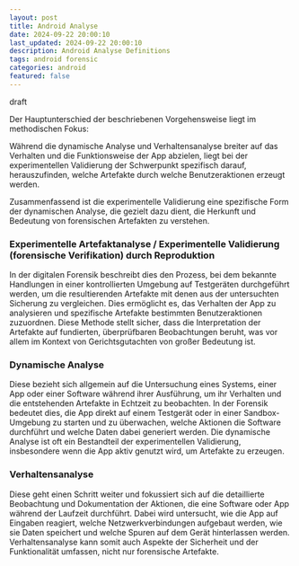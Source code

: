 ```yaml
---
layout: post
title: Android Analyse
date: 2024-09-22 20:00:10
last_updated: 2024-09-22 20:00:10
description: Android Analyse Definitions
tags: android forensic
categories: android
featured: false
---
```


draft

Der Hauptunterschied der beschriebenen Vorgehensweise liegt im methodischen Fokus: 

Während die dynamische Analyse und Verhaltensanalyse breiter auf das Verhalten und die Funktionsweise der App abzielen, 
liegt bei der experimentellen Validierung der Schwerpunkt spezifisch darauf, herauszufinden, 
welche Artefakte durch welche Benutzeraktionen erzeugt werden.

Zusammenfassend ist die experimentelle Validierung eine spezifische Form der dynamischen Analyse, 
die gezielt dazu dient, die Herkunft und Bedeutung von forensischen Artefakten zu verstehen.


### Experimentelle Artefaktanalyse / Experimentelle Validierung (forensische Verifikation) durch Reproduktion 

In der digitalen Forensik beschreibt dies den Prozess, bei dem bekannte Handlungen in einer kontrollierten Umgebung 
auf Testgeräten durchgeführt werden, um die resultierenden Artefakte mit denen aus der untersuchten Sicherung 
zu vergleichen.
Dies ermöglicht es, das Verhalten der App zu analysieren und spezifische Artefakte bestimmten Benutzeraktionen 
zuzuordnen. Diese Methode stellt sicher, dass die Interpretation der Artefakte auf fundierten, überprüfbaren 
Beobachtungen beruht, was vor allem im Kontext von Gerichtsgutachten von großer Bedeutung ist.

### Dynamische Analyse

Diese bezieht sich allgemein auf die Untersuchung eines Systems, einer App oder einer Software während ihrer Ausführung, 
um ihr Verhalten und die entstehenden Artefakte in Echtzeit zu beobachten. 
In der Forensik bedeutet dies, die App direkt auf einem Testgerät oder in einer Sandbox-Umgebung zu starten und 
zu überwachen, welche Aktionen die Software durchführt und welche Daten dabei generiert werden. 
Die dynamische Analyse ist oft ein Bestandteil der experimentellen Validierung, insbesondere wenn die App 
aktiv genutzt wird, um Artefakte zu erzeugen.

### Verhaltensanalyse

Diese geht einen Schritt weiter und fokussiert sich auf die detaillierte Beobachtung und Dokumentation der Aktionen, 
die eine Software oder App während der Laufzeit durchführt. Dabei wird untersucht, wie die App auf Eingaben reagiert, 
welche Netzwerkverbindungen aufgebaut werden, wie sie Daten speichert und welche Spuren auf dem Gerät hinterlassen 
werden. Verhaltensanalyse kann somit auch Aspekte der Sicherheit und der Funktionalität umfassen, 
nicht nur forensische Artefakte.






